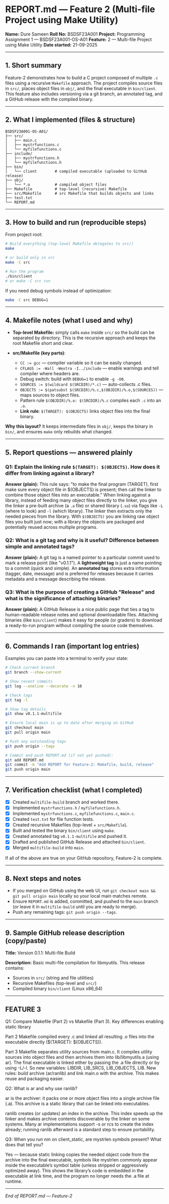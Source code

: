 # REPORT.md — Feature 2 (Multi-file Project using Make Utility)

**Name:** Dure Sameen
**Roll No:** BSDSF23A001
**Project:** Programming Assignment 1 — BSDSF23A001-OS-A01
**Feature:** 2 — Multi-file Project using Make Utility
**Date started:** 21-09-2025

---

## 1. Short summary

Feature-2 demonstrates how to build a C project composed of multiple `.c` files using a recursive `Makefile` approach. The project compiles source files in `src/`, places object files in `obj/`, and the final executable in `bin/client`. This feature also includes versioning via a git branch, an annotated tag, and a GitHub release with the compiled binary.

---

## 2. What I implemented (files & structure)

```
BSDSF23A001-OS-A01/
├── src/
│   ├── main.c
│   ├── mystrfunctions.c
│   └── myfilefunctions.c
├── include/
│   ├── mystrfunctions.h
│   └── myfilefunctions.h
├── bin/
│   └── client        # compiled executable (uploaded to GitHub release)
├── obj/
│   └── *.o           # compiled object files
├── Makefile          # top-level (recursive) Makefile
├── src/Makefile      # src Makefile that builds objects and links
├── test.txt
└── REPORT.md
```

---

## 3. How to build and run (reproducible steps)

From project root:

```bash
# Build everything (top-level Makefile delegates to src/)
make

# or build only in src
make -C src

# Run the program
./bin/client
# or make -C src run
```

If you need debug symbols instead of optimization:

```bash
make -C src DEBUG=1
```

---

## 4. Makefile notes (what I used and why)

* **Top-level Makefile:** simply calls `make` inside `src/` so the build can be separated by directory. This is the recursive approach and keeps the root Makefile short and clear.
* **src/Makefile (key parts)**:

  * `CC := gcc` — compiler variable so it can be easily changed.
  * `CFLAGS := -Wall -Wextra -I../include` — enable warnings and tell compiler where headers are.
  * Debug switch: build with `DEBUG=1` to enable `-g -O0`.
  * `SOURCES := $(wildcard $(SRCDIR)/*.c)` — auto-collects .c files.
  * `OBJECTS := $(patsubst $(SRCDIR)/%.c,$(OBJDIR)/%.o,$(SOURCES))` — maps sources to object files.
  * Pattern rule `$(OBJDIR)/%.o: $(SRCDIR)/%.c` compiles each `.c` into an `.o`.
  * **Link rule**: `$(TARGET): $(OBJECTS)` links object files into the final binary.

**Why this layout?** It keeps intermediate files in `obj/`, keeps the binary in `bin/`, and ensures `make` only rebuilds what changed.

---

## 5. Report questions — answered plainly

### Q1: Explain the linking rule `$(TARGET): $(OBJECTS)`. How does it differ from linking against a library?

**Answer (plain):** This rule says: "to make the final program (TARGET), first make sure every object file in \$(OBJECTS) is present; then call the linker to combine those object files into an executable." When linking against a library, instead of feeding many object files directly to the linker, you give the linker a pre-built archive (a `.a` file) or shared library (`.so`) via flags like `-L` (where to look) and `-l` (which library). The linker then extracts only the needed pieces from the library. With `$(OBJECTS)` you are linking raw object files you built just now; with a library the objects are packaged and potentially reused across multiple programs.

### Q2: What is a git tag and why is it useful? Difference between simple and annotated tags?

**Answer (plain):** A git tag is a named pointer to a particular commit used to mark a release point (like "v0.1.1"). A **lightweight tag** is just a name pointing to a commit (quick and simple). An **annotated tag** stores extra information (tagger, date, message) and is preferred for releases because it carries metadata and a message describing the release.

### Q3: What is the purpose of creating a GitHub "Release" and what is the significance of attaching binaries?

**Answer (plain):** A GitHub Release is a nice public page that ties a tag to human-readable release notes and optional downloadable files. Attaching binaries (like `bin/client`) makes it easy for people (or graders) to download a ready-to-run program without compiling the source code themselves.

---

## 6. Commands I ran (important log entries)

Examples you can paste into a terminal to verify your state:

```bash
# Check current branch
git branch --show-current

# Show recent commits
git log --oneline --decorate -n 10

# Check tags
git tag -l

# Show tag details
git show v0.1.1-multifile

# Ensure local main is up to date after merging on GitHub
git checkout main
git pull origin main

# Push any outstanding tags
git push origin --tags

# Commit and push REPORT.md (if not yet pushed):
git add REPORT.md
git commit -m "Add REPORT for Feature-2: Makefile, build, release"
git push origin main
```

---

## 7. Verification checklist (what I completed)

* [x] Created `multifile-build` branch and worked there.
* [x] Implemented `mystrfunctions.h` / `myfilefunctions.h`.
* [x] Implemented `mystrfunctions.c`, `myfilefunctions.c`, `main.c`.
* [x] Created `test.txt` for file function tests.
* [x] Created recursive Makefiles (top-level + `src/Makefile`).
* [x] Built and tested the binary `bin/client` using `make`.
* [x] Created annotated tag `v0.1.1-multifile` and pushed it.
* [x] Drafted and published GitHub Release and attached `bin/client`.
* [x] Merged `multifile-build` into `main`.

If all of the above are true on your GitHub repository, Feature-2 is complete.

---

## 8. Next steps and notes

* If you merged on GitHub using the web UI, run `git checkout main && git pull origin main` locally so your local main matches remote.
* Ensure `REPORT.md` is added, committed, and pushed to the `main` branch (or leave it in `multifile-build` until you are ready to merge).
* Push any remaining tags: `git push origin --tags`.

---

## 9. Sample GitHub release description (copy/paste)

**Title:** Version 0.1.1: Multi-file Build

**Description:** Basic multi-file compilation for libmyutils. This release contains:

* Sources in `src/` (string and file utilities)
* Recursive Makefiles (top-level and `src/`)
* Compiled binary `bin/client` (Linux x86\_64)

---

## FEATURE 3
Q1: Compare Makefile (Part 2) vs Makefile (Part 3). Key differences enabling static library

Part 2 Makefile compiled every .c and linked all resulting .o files into the executable directly ($(TARGET): $(OBJECTS)).

Part 3 Makefile separates utility sources from main.c. It compiles utility sources into object files and then archives them into lib/libmyutils.a (using ar). The final executable is linked either by passing the .a file directly or by using -L/-l. So new variables: LIBDIR, LIB_SRCS, LIB_OBJECTS, LIB. New rules: build archive (ar/ranlib) and link main.o with the archive. This makes reuse and packaging easier.

Q2: What is ar and why use ranlib?

ar is the archiver: it packs one or more object files into a single archive file (.a). This archive is a static library that can be linked into executables.

ranlib creates (or updates) an index in the archive. This index speeds up the linker and makes archive contents discoverable by the linker on some systems. Many ar implementations support -s or rcs to create the index already; running ranlib afterward is a standard step to ensure portability.

Q3: When you run nm on client_static, are mystrlen symbols present? What does that tell you?

Yes — because static linking copies the needed object code from the archive into the final executable, symbols like mystrlen commonly appear inside the executable’s symbol table (unless stripped or aggressively optimized away). This shows the library’s code is embedded in the executable at link time, and the program no longer needs the .a file at runtime.

---

*End of REPORT.md — Feature-2*

